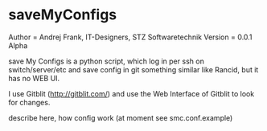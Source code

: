 saveMyConfigs
=============

Author  = Andrej Frank, IT-Designers, STZ Softwaretechnik
Version = 0.0.1 Alpha

save My Configs is a python script, which log in per ssh on switch/server/etc and save config in git
something similar like Rancid, but it has no WEB UI.

I use Gitblit (http://gitblit.com/) and use the Web Interface of Gitblit to look for changes.

describe here, how config work
(at moment see smc.conf.example)


